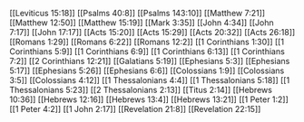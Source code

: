 [[Leviticus 15:18]]
[[Psalms 40:8]]
[[Psalms 143:10]]
[[Matthew 7:21]]
[[Matthew 12:50]]
[[Matthew 15:19]]
[[Mark 3:35]]
[[John 4:34]]
[[John 7:17]]
[[John 17:17]]
[[Acts 15:20]]
[[Acts 15:29]]
[[Acts 20:32]]
[[Acts 26:18]]
[[Romans 1:29]]
[[Romans 6:22]]
[[Romans 12:2]]
[[1 Corinthians 1:30]]
[[1 Corinthians 5:9]]
[[1 Corinthians 6:9]]
[[1 Corinthians 6:13]]
[[1 Corinthians 7:2]]
[[2 Corinthians 12:21]]
[[Galatians 5:19]]
[[Ephesians 5:3]]
[[Ephesians 5:17]]
[[Ephesians 5:26]]
[[Ephesians 6:6]]
[[Colossians 1:9]]
[[Colossians 3:5]]
[[Colossians 4:12]]
[[1 Thessalonians 4:4]]
[[1 Thessalonians 5:18]]
[[1 Thessalonians 5:23]]
[[2 Thessalonians 2:13]]
[[Titus 2:14]]
[[Hebrews 10:36]]
[[Hebrews 12:16]]
[[Hebrews 13:4]]
[[Hebrews 13:21]]
[[1 Peter 1:2]]
[[1 Peter 4:2]]
[[1 John 2:17]]
[[Revelation 21:8]]
[[Revelation 22:15]]
